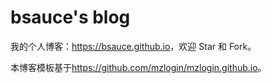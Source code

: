 # bsauce's blog

我的个人博客：<https://bsauce.github.io>，欢迎 Star 和 Fork。

本博客模板基于<https://github.com/mzlogin/mzlogin.github.io>。
